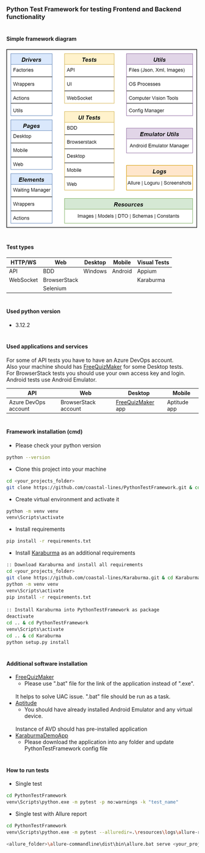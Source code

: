 ### Python Test Framework for testing Frontend and Backend functionality

#

#### Simple framework diagram
![image](https://github.com/coastal-lines/PythonTestFramework/blob/master/doc/images/project_diagram.png?raw=true)

#

#### Test types
| HTTP/WS   | Web | Desktop | Mobile  | Visual Tests 
|-----------| ------ |---------|---------|--------------|
| API       | BDD | Windows | Android | Appium       
| WebSocket | BrowserStack |         |         | Karaburma    
|           |Selenium |         |         |              |

#

#### Used python version
- 3.12.2

#

#### Used applications and services
For some of API tests you have to have an Azure DevOps account.
<br />
Also your machine should has [FreeQuizMaker](https://www.mediafreeware.com/free-quiz-maker.html) for some Desktop tests.
<br />
For BrowserStack tests you should use your own access key and login.
<br />
Android tests use Android Emulator.

| API                  | Web           | Desktop             | Mobile
|----------------------|---------------|---------------------| ------ |
| Azure DevOps account | BrowserStack account | [FreeQuizMaker](https://www.mediafreeware.com/free-quiz-maker.html) app | Aptitude app 

#

#### Framework installation (cmd)
- Please check your python version 
```sh
python --version
```
- Clone this project into your machine
```sh
cd <your_projects_folder>
git clone https://github.com/coastal-lines/PythonTestFramework.git & cd PythonTestFramework
```
- Create virtual environment and activate it
```sh
python -m venv venv
venv\Scripts\activate
```
- Install requirements
```sh
pip install -r requirements.txt
```
- Install [Karaburma](https://github.com/coastal-lines/Karaburma) as an additional requirements
```sh
:: Download Karaburma and install all requirements
cd <your_projects_folder>
git clone https://github.com/coastal-lines/Karaburma.git & cd Karaburma
python -m venv venv
venv\Scripts\activate
pip install -r requirements.txt

:: Install Karaburma into PythonTestFramework as package
deactivate
cd .. & cd PythonTestFramework
venv\Scripts\activate
cd .. & cd Karaburma
python setup.py install
```

#

#### Additional software installation 
- [FreeQuizMaker](https://www.mediafreeware.com/free-quiz-maker.html)
  - Please use ".bat" file for the link of the application instead of ".exe".
  <br />
  It helps to solve UAC issue. ".bat" file should be run as a task.
- [Aptitude](https://play.google.com/store/apps/details?id=nithra.math.aptitude&hl=en&gl=US)
  - You should have already installed Android Emulator and any virtual device. 
  <br />
  Instance of AVD should has pre-installed application
- [KaraburmaDemoApp](https://github.com/coastal-lines/Karaburma/tree/master/tests/test_app)
  - Please download the application into any folder and update PythonTestFramework config file

#

#### How to run tests
- Single test
```sh
cd PythonTestFramework
venv\Scripts\python.exe -m pytest -p no:warnings -k "test_name"
```

- Single test with Allure report
```sh
cd PythonTestFramework
venv\Scripts\python.exe -m pytest --alluredir=.\resources\logs\allure-report\ -k "test_name"
```
```sh
<allure_folder>\allure-commandline\dist\bin\allure.bat serve <your_projects_folder>\PythonTestFramework\resources\logs\allure-report\
```
